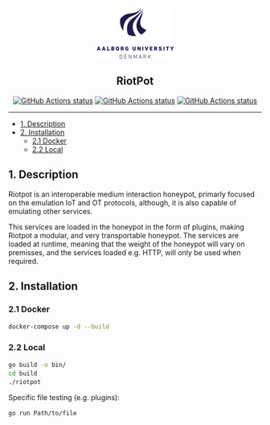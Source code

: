 
<div align="center">
  <img src="AAUgraphics/aau_logo.png" height="100">
  <p align="center">
    <h2 align="center">RiotPot</h2>
  </p>
  <p align="center">
    <!-- Workflow status -->
    <a href="https://github.com/aau-network-security/riotpot/actions"><img alt="GitHub Actions status" src="https://github.com/aau-network-security/riotpot/workflows/cyber/badge.svg"></a>
    <a href="https://GitHub.com/aau-network-security/riotpot/releases/"><img alt="GitHub Actions status" src="https://img.shields.io/github/release/aau-network-security/riotpot"></a>
    <a href="https://github.com/aau-network-security/riotpot/"><img alt="GitHub Actions status" src="https://img.shields.io/github/go-mod/go-version/aau-network-security/riotpot"></a>
  </p>
</div>

___

- [1. Description](#1-description)
- [2. Installation](#2-installation)
  - [2.1 Docker](#21-docker)
  - [2.2 Local](#22-local)


## 1. Description
Riotpot is an interoperable medium interaction honeypot, primarly focused on the emulation IoT and OT protocols, although, it is also capable of emulating other services.

This services are loaded in the honeypot in the form of plugins, making Riotpot a modular, and very transportable honeypot. The services are loaded at runtime, meaning that the weight of the honeypot will vary on premisses, and the services loaded e.g. HTTP, will only be used when required.

## 2. Installation


### 2.1 Docker
```bash
docker-compose up -d --build
```
### 2.2 Local

```bash
go build -o bin/
cd build
./riotpot
```

Specific file testing (e.g. plugins):
```bash
go run Path/to/file
```